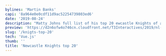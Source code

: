```yaml
---
bylines: 'Martin Banks'
capi: '8a964e0e0cdf11d9ac52254739803ed6'
date: '2019-08-24'
description: "Matty Johns full list of his top 20 ewcastle Knights of all time"
preview: 'https://d2n6ofw4o746cn.cloudfront.net/T3Interactives/2019/nl-20190824-knights-list/dist/PROD/preview.html'
slug: '/knigts-top-20'
tech: 'Vue.js'
thumb: ''
title: 'Newcastle Knights top 20'
---
```

